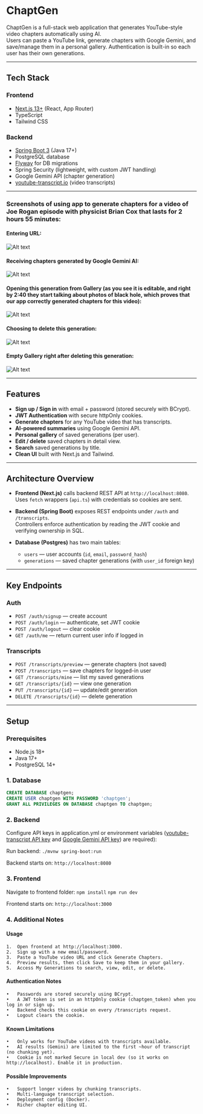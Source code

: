 # ChaptGen

ChaptGen is a full-stack web application that generates YouTube-style video chapters automatically using AI.  
Users can paste a YouTube link, generate chapters with Google Gemini, and save/manage them in a personal gallery. Authentication is built-in so each user has their own generations.

---

## Tech Stack

### Frontend
- [Next.js 13+](https://nextjs.org/) (React, App Router)
- TypeScript
- Tailwind CSS

### Backend
- [Spring Boot 3](https://spring.io/projects/spring-boot) (Java 17+)
- PostgreSQL database
- [Flyway](https://flywaydb.org/) for DB migrations
- Spring Security (lightweight, with custom JWT handling)
- Google Gemini API (chapter generation)
- [youtube-transcript.io](https://youtube-transcript.io) (video transcripts)

---

### Screenshots of using app to generate chapters for a video of Joe Rogan episode with physicist Brian Cox that lasts for 2 hours 55 minutes:


#### Entering URL:
![Alt text](https://i.imgur.com/zqDioK4.png "Optional title text")

#### Receiving chapters generated by Google Gemini AI:
![Alt text](https://i.imgur.com/fhPsneT.png "Optional title text")

#### Opening this generation from Gallery (as you see it is editable, and right by 2:40 they start talking about photos of black hole, which proves that our app correctly generated chapters for this video):
![Alt text](https://i.imgur.com/Jv0sWxQ.png "Optional title text")

#### Choosing to delete this generation:
![Alt text](https://i.imgur.com/EknI7zs.png "Optional title text")

#### Empty Gallery right after deleting this generation:
![Alt text](https://i.imgur.com/geymGd8.png "Optional title text")

---

## Features

- **Sign up / Sign in** with email + password (stored securely with BCrypt).
- **JWT Authentication** with secure httpOnly cookies.
- **Generate chapters** for any YouTube video that has transcripts.
- **AI-powered summaries** using Google Gemini API.
- **Personal gallery** of saved generations (per user).
- **Edit / delete** saved chapters in detail view.
- **Search** saved generations by title.
- **Clean UI** built with Next.js and Tailwind.

---

## Architecture Overview

- **Frontend (Next.js)** calls backend REST API at `http://localhost:8080`.  
  Uses `fetch` wrappers (`api.ts`) with credentials so cookies are sent.

- **Backend (Spring Boot)** exposes REST endpoints under `/auth` and `/transcripts`.  
  Controllers enforce authentication by reading the JWT cookie and verifying ownership in SQL.

- **Database (Postgres)** has two main tables:
  - `users` — user accounts (`id`, `email`, `password_hash`)
  - `generations` — saved chapter generations (with `user_id` foreign key)

---

## Key Endpoints

### Auth
- `POST /auth/signup` — create account
- `POST /auth/login` — authenticate, set JWT cookie
- `POST /auth/logout` — clear cookie
- `GET /auth/me` — return current user info if logged in

### Transcripts
- `POST /transcripts/preview` — generate chapters (not saved)
- `POST /transcripts` — save chapters for logged-in user
- `GET /transcripts/mine` — list my saved generations
- `GET /transcripts/{id}` — view one generation
- `PUT /transcripts/{id}` — update/edit generation
- `DELETE /transcripts/{id}` — delete generation

---

## Setup

### Prerequisites
- Node.js 18+
- Java 17+
- PostgreSQL 14+

### 1. Database

```sql
CREATE DATABASE chaptgen;
CREATE USER chaptgen WITH PASSWORD 'chaptgen';
GRANT ALL PRIVILEGES ON DATABASE chaptgen TO chaptgen;
```

### 2. Backend

Configure API keys in application.yml or environment variables ([youtube-transcript API key](https://youtube-transcript.io) and [Google Gemini API key](https://ai.google.dev/gemini-api/docs/quickstart#java)) are required):

Run backend:
`./mvnw spring-boot:run`

Backend starts on:
`http://localhost:8080`

### 3. Frontend

Navigate to frontend folder:
`npm install`
`npm run dev`

Frontend starts on:
`http://localhost:3000`

### 4. Additional Notes

#### Usage
	1.	Open frontend at http://localhost:3000.
	2.	Sign up with a new email/password.
	3.	Paste a YouTube video URL and click Generate Chapters.
	4.	Preview results, then click Save to keep them in your gallery.
	5.	Access My Generations to search, view, edit, or delete.

#### Authentication Notes
	•	Passwords are stored securely using BCrypt.
	•	A JWT token is set in an httpOnly cookie (chaptgen_token) when you log in or sign up.
	•	Backend checks this cookie on every /transcripts request.
	•	Logout clears the cookie.

#### Known Limitations
	•	Only works for YouTube videos with transcripts available.
	•	AI results (Gemini) are limited to the first ~hour of transcript (no chunking yet).
	•	Cookie is not marked Secure in local dev (so it works on http://localhost). Enable it in production.

#### Possible Improvements
	•	Support longer videos by chunking transcripts.
	•	Multi-language transcript selection.
	•	Deployment config (Docker).
	•	Richer chapter editing UI.